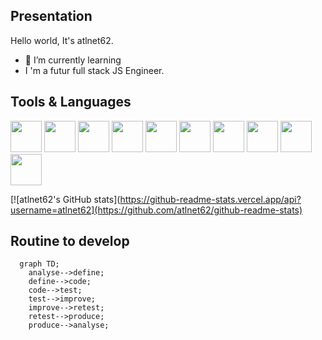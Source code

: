 Presentation
-
Hello world, It's atlnet62.
- 🌱 I’m currently learning 
- I 'm a futur full stack JS Engineer.

Tools & Languages
-
<img width="50px" src="https://cdn.jsdelivr.net/gh/devicons/devicon/icons/linux/linux-original.svg" /> <img width="50px" src="https://cdn.jsdelivr.net/gh/devicons/devicon/icons/windows8/windows8-original.svg" />
<img width="50px" src="https://cdn.jsdelivr.net/gh/devicons/devicon/icons/apache/apache-original.svg" /> <img width="50px" src="https://cdn.jsdelivr.net/gh/devicons/devicon/icons/nodejs/nodejs-original.svg" />
<img width="50px" src="https://cdn.jsdelivr.net/gh/devicons/devicon/icons/html5/html5-original.svg" /> <img width="50px" src="https://cdn.jsdelivr.net/gh/devicons/devicon/icons/css3/css3-original.svg" /> <img width="50px" src="https://cdn.jsdelivr.net/gh/devicons/devicon/icons/javascript/javascript-original.svg" />  <img width="50px" src="https://cdn.jsdelivr.net/gh/devicons/devicon/icons/react/react-original.svg" />  <img width="50px" src="https://cdn.jsdelivr.net/gh/devicons/devicon/icons/php/php-original.svg" /> <img width="50px" src="https://cdn.jsdelivr.net/gh/devicons/devicon/icons/mysql/mysql-original.svg" />

[![atlnet62's GitHub stats](https://github-readme-stats.vercel.app/api?username=atlnet62](https://github.com/atlnet62/github-readme-stats)

Routine to develop
-
```mermaid
  graph TD;
    analyse-->define;
    define-->code;
    code-->test;
    test-->improve;
    improve-->retest;
    retest-->produce;
    produce-->analyse;
```
  

<!--
**atlnet62/atlnet62** is a ✨ _special_ ✨ repository because its `README.md` (this file) appears on your GitHub profile.

Here are some ideas to get you started:

- 🔭 I’m currently working on ...
- 🌱 I’m currently learning ...
- 👯 I’m looking to collaborate on ...
- 🤔 I’m looking for help with ...
- 💬 Ask me about ...
- 📫 How to reach me: ...
- 😄 Pronouns: ...
- ⚡ Fun fact: ...
-->
